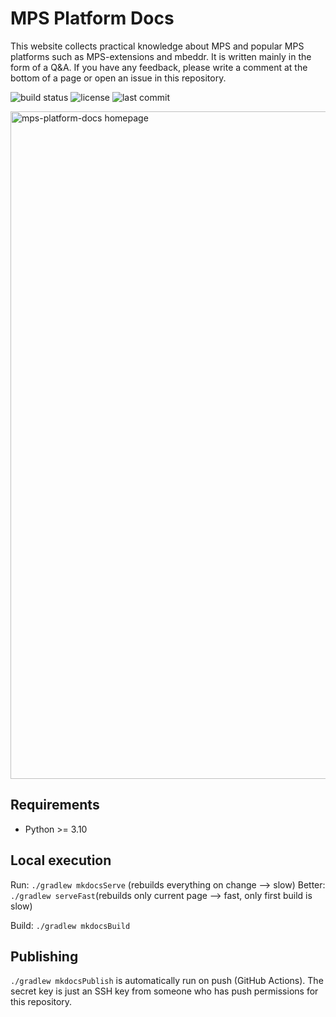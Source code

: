 # MPS Platform Docs

This website collects practical knowledge about MPS and popular MPS platforms such as MPS-extensions and mbeddr. It is written mainly in the form of a Q&A. If you have any feedback, please write a comment at the bottom of a page or
open an issue in this repository.

![build status](https://img.shields.io/github/actions/workflow/status/mbeddr/mps-platform-docs/publish_doc.yml?branch=main)
![license](https://img.shields.io/github/license/mbeddr/mps-platform-docs)
![last commit](https://img.shields.io/github/last-commit/mbeddr/mps-platform-docs)

<img width="1068" alt="mps-platform-docs homepage" src="https://user-images.githubusercontent.com/88385944/180607116-2c61d660-7893-4ebb-a383-97b56ff94abb.png">

## Requirements

- Python >= 3.10

## Local execution
Run: `./gradlew mkdocsServe` (rebuilds everything on change --> slow)
Better: `./gradlew serveFast`(rebuilds only current page --> fast, only first build is slow)

Build: `./gradlew mkdocsBuild`

## Publishing

`./gradlew mkdocsPublish` is automatically run on push (GitHub Actions). The secret key is just an SSH key from someone who has push permissions for this repository.
